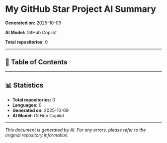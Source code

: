 # My GitHub Star Project AI Summary

**Generated on:** 2025-10-09

**AI Model:** GitHub Copilot

**Total repositories:** 0

---

## 📖 Table of Contents


---


## 📊 Statistics

- **Total repositories:** 0
- **Languages:** 0
- **Generated on:** 2025-10-09
- **AI Model:** GitHub Copilot

---

*This document is generated by AI. For any errors, please refer to the original repository information.*
